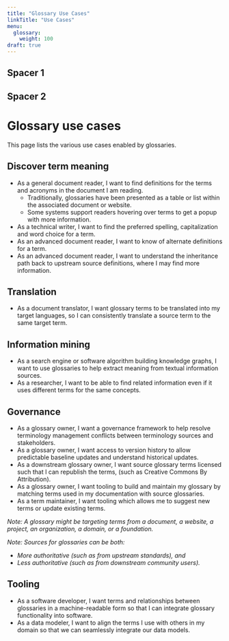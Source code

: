 ```yaml
---
title: "Glossary Use Cases"
linkTitle: "Use Cases"
menu:
  glossary:
    weight: 100
draft: true
---
```

## Spacer 1

## Spacer 2

# Glossary use cases

This page lists the various use cases enabled by glossaries.

## Discover term meaning

* As a general document reader, I want to find definitions for the terms and acronyms in the document I am reading.
    * Traditionally, glossaries have been presented as a table or list within the associated document or website.
    * Some systems support readers hovering over terms to get a popup with more information.
* As a technical writer, I want to find the preferred spelling, capitalization and word choice for a term.
* As an advanced document reader, I want to know of alternate definitions for a term.
* As an advanced document reader, I want to understand the inheritance path back to upstream source definitions, where I may find more information.

## Translation

* As a document translator, I want glossary terms to be translated into my target languages, so I can consistently translate a source term to the same target term.

## Information mining

* As a search engine or software algorithm building knowledge graphs, I want to use glossaries to help extract meaning from textual information sources.
* As a researcher, I want to be able to find related information even if it uses different terms for the same concepts.

## Governance

* As a glossary owner, I want a governance framework to help resolve terminology management conflicts between terminology sources and stakeholders.
* As a glossary owner, I want access to version history to allow predictable baseline updates and understand historical updates.
* As a downstream glossary owner, I want source glossary terms licensed such that I can republish the terms, (such as Creative Commons By Attribution). 
* As a glossary owner, I want tooling to build and maintain my glossary by matching terms used in my documentation with source glossaries.
* As a term maintainer, I want tooling which allows me to suggest new terms or update existing terms.

_Note: A glossary might be targeting terms from a document, a website, a project, an organization, a domain, or a foundation._

_Note: Sources for glossaries can be both:_

* _More authoritative (such as from upstream standards), and_
* _Less authoritative (such as from downstream community users)._

## Tooling

* As a software developer, I want terms and relationships between glossaries in a machine-readable form so that I can integrate glossary functionality into software.
* As a data modeler, I want to align the terms I use with others in my domain so that we can seamlessly integrate our data models.